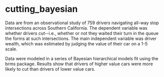 # cutting_bayesian

Data are from an observational study of 759 drivers navigating all-way stop intersections across Southern California. The dependent variable was whether drivers cut--i.e., whether or not they waited their turn in the queue the forms at such intersections. The main independent variable was driver wealth, which was estimated by judging the value of their car on a 1-5 scale.

Data were modeled in a series of Bayesian hierarchical models fit using the brms package. Results show that drivers of higher value cars were more likely to cut than drivers of lower value cars.
